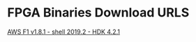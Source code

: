 FPGA Binaries Download URLS
========================

[AWS F1 v1.8.1 - shell 2019.2 - HDK 4.2.1](https://tech.accelize.com/cs/github_refdesigns/Xilinx_Vitis/rtl_adder_pipes_vitis_2019.2_xilinx_aws-vu9p-f1_shell-v04261818_201920_2.xclbin)

